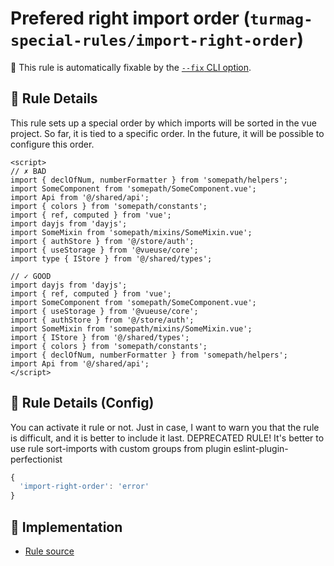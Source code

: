 # Prefered right import order (`turmag-special-rules/import-right-order`)

🔧 This rule is automatically fixable by the [`--fix` CLI option](https://eslint.org/docs/latest/user-guide/command-line-interface#--fix).

<!-- end auto-generated rule header -->

## 📖 Rule Details

This rule sets up a special order by which imports will be sorted in the vue project.
So far, it is tied to a specific order. In the future, it will be possible to configure this order.

```vue
<script>
// ✗ BAD
import { declOfNum, numberFormatter } from 'somepath/helpers';
import SomeComponent from 'somepath/SomeComponent.vue';
import Api from '@/shared/api';
import { colors } from 'somepath/constants';
import { ref, computed } from 'vue';
import dayjs from 'dayjs';
import SomeMixin from 'somepath/mixins/SomeMixin.vue';
import { authStore } from '@/store/auth';
import { useStorage } from '@vueuse/core';
import type { IStore } from '@/shared/types';

// ✓ GOOD
import dayjs from 'dayjs';
import { ref, computed } from 'vue';
import SomeComponent from 'somepath/SomeComponent.vue';
import { useStorage } from '@vueuse/core';
import { authStore } from '@/store/auth';
import SomeMixin from 'somepath/mixins/SomeMixin.vue';
import { IStore } from '@/shared/types';
import { colors } from 'somepath/constants';
import { declOfNum, numberFormatter } from 'somepath/helpers';
import Api from '@/shared/api';
</script>
```

## 🔧 Rule Details (Config)
You can activate it rule or not. Just in case, I want to warn you that the rule is difficult, and it is better to include it last.
DEPRECATED RULE!
It's better to use rule sort-imports with custom groups from plugin eslint-plugin-perfectionist


```js
{
  'import-right-order': 'error'
}
```

## 🔎 Implementation

- [Rule source](../../lib/rules/import-right-order.js)